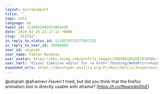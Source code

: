 ```yaml
---
layout: micropubpost
title: ''
tags: note
language: en
tweet_id: 1110651943331004416
date: 2019-03-26 21:17:12 +0000
slug: '211712'
in_reply_to_status_id: 1110576751577567233
in_reply_to_user_id: 15046469
user_id: utopiah
user_name: Fabien Benetou
user_avatar: https://pbs.twimg.com/profile_images/1099082892087619586/taAydS8U.png
user_text: 'Visual timeline editor for <a href="/hashtag/WebXR?src=hash" data-query-source="hashtag_click" class="twitter-hashtag pretty-link js-nav" dir="ltr"><s>#</s><b>WebXR</b></a> animations. Proof of concept motivated by <a href="https://t.co/wImtVnWfL1" rel="nofollow noopener" dir="ltr" data-expanded-url="https://twitter.com/worksalt/status/1110378516837654529" class="twitter-timeline-link" target="_blank" title="https://twitter.com/worksalt/status/1110378516837654529"><span class="tco-ellipsis"></span><span class="invisible">https://</span><span class="js-display-url">twitter.com/worksalt/statu</span><span class="invisible">s/1110378516837654529</span><span class="tco-ellipsis"><span class="invisible"> </span>…</span></a> relying on <a href="/aframevr" class="twitter-atreply pretty-link js-nav" dir="ltr" data-mentioned-user-id="4360486994"><s>@</s><b>AFrameVR</b></a> and vis.js (cf <a href="https://t.co/zaD1rBMC8H" rel="nofollow noopener" dir="ltr" data-expanded-url="https://github.com/almende/vis" class="twitter-timeline-link" target="_blank" title="https://github.com/almende/vis"><span class="tco-ellipsis"></span><span class="invisible">https://</span><span class="js-display-url">github.com/almende/vis</span><span class="invisible"></span><span class="tco-ellipsis"><span class="invisible"> </span></span></a> )<a href="https://t.co/m3uI8UpTLe" class="twitter-timeline-link u-hidden" data-pre-embedded="true" dir="ltr">pic.twitter.com/m3uI8UpTLe</a>'
expanded_urls: https://developer.mozilla.org/fr/docs/Outils/Inspecteur/Comment/Work_with_animations
---
```

@utopiah @aframevr Haven't tried, but did you think that the firefox animation tool is directly usable with aframe? (https://t.co/NswndqGfoE)

